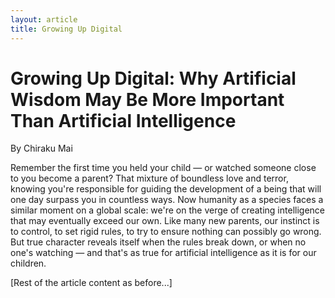 ```yaml
---
layout: article
title: Growing Up Digital
---
```


# Growing Up Digital: Why Artificial Wisdom May Be More Important Than Artificial Intelligence

By Chiraku Mai

Remember the first time you held your child — or watched someone close to you become a parent? That mixture of boundless love and terror, knowing you're responsible for guiding the development of a being that will one day surpass you in countless ways. Now humanity as a species faces a similar moment on a global scale: we're on the verge of creating intelligence that may eventually exceed our own. Like many new parents, our instinct is to control, to set rigid rules, to try to ensure nothing can possibly go wrong. But true character reveals itself when the rules break down, or when no one's watching — and that's as true for artificial intelligence as it is for our children.

[Rest of the article content as before...]